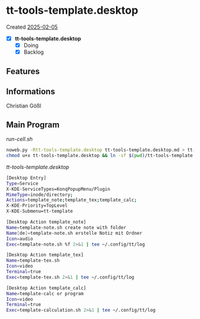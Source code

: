 # tt-tools-template.desktop
Created [2025-02-05](2025-02-05)

- [x] **tt-tools-template.desktop**
    - [x] Doing
    - [x] Backlog

## Features



## Informations
 Christian Gößl
## Main Program


*run-cell.sh*
```bash
noweb.py -Rtt-tools-template.desktop tt-tools-template.desktop.md > tt-tools-template.desktop && echo 'tt-tools-template.desktop' && date 
chmod u+x tt-tools-template.desktop && ln -sf $(pwd)/tt-tools-template.desktop ~/.local/share/kservices5/ServiceMenus/tt-tools-template.desktop && echo 'fertig'
```


*tt-tools-template.desktop*
```bash
[Desktop Entry]
Type=Service
X-KDE-ServiceTypes=KonqPopupMenu/Plugin
MimeType=inode/directory;
Actions=template_note;template_tex;template_calc;
X-KDE-Priority=TopLevel
X-KDE-Submenu=tt-template

[Desktop Action template_note]
Name=template-note.sh create note with folder
Name[de]=template-note.sh erstelle Notiz mit Ordner
Icon=audio
Exec=template-note.sh %f 2>&1 | tee ~/.config/tt/log

[Desktop Action template_tex]
Name=template-tex.sh
Icon=video
Terminal=true
Exec=template-tex.sh 2>&1 | tee ~/.config/tt/log

[Desktop Action template_calc]
Name=template-calc or program
Icon=video
Terminal=true
Exec=template-calculation.sh 2>&1 | tee ~/.config/tt/log

```
